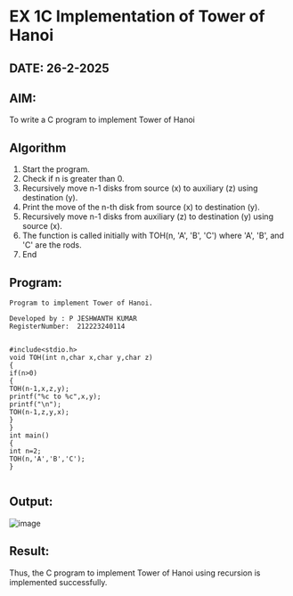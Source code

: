 # EX 1C Implementation of Tower of Hanoi
## DATE: 26-2-2025
## AIM:
To write a C program to implement Tower of Hanoi

## Algorithm
1. Start the program. 
2. Check if n is greater than 0. 
3. Recursively move n-1 disks from source (x) to auxiliary (z) using destination (y). 
4. Print the move of the n-th disk from source (x) to destination (y). 
5. Recursively move n-1 disks from auxiliary (z) to destination (y) using source (x). 
6. The function is called initially with TOH(n, 'A', 'B', 'C') where 'A', 'B', and 'C' are the rods. 
7. End 
## Program:
```
Program to implement Tower of Hanoi.

Developed by : P JESHWANTH KUMAR
RegisterNumber:  212223240114


#include<stdio.h> 
void TOH(int n,char x,char y,char z) 
{ 
if(n>0) 
{ 
TOH(n-1,x,z,y); 
printf("%c to %c",x,y); 
printf("\n"); 
TOH(n-1,z,y,x); 
} 
} 
int main() 
{ 
int n=2; 
TOH(n,'A','B','C'); 
} 


```

## Output:

![image](https://github.com/user-attachments/assets/4f4520dc-1d13-448b-a557-d216f78fd936)


## Result:
Thus, the C program to implement Tower of Hanoi using recursion is implemented successfully.
